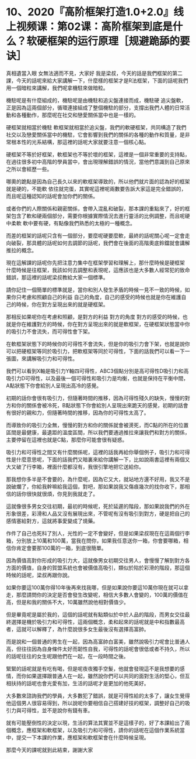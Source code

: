 # 10、2020『高阶框架打造1.0+2.0』线上视频课：第02课：高阶框架到底是什么？软硬框架的运行原理［规避跪舔的要诀］

真相遺當入眼 女無法適而不見，大家好 我是梁叔，今天的話是我們框架的第二課，今天的話呢來給大家講解一下，什麼樣的框架才是R法框架，下面的話呢我們用一個暗粒來講解，我們呢拿機駐來做暗粒。

機駐呢是有什麼組成的，機駐呢是由機駐和追尖盤連接而成，機駐硬 追尖盤軟，正是因為這兩個部分，循環連接組成了整個機駐的部分，支撐出我們人體的日常活動和各種動作，那麼呢在社交和戀愛關係當中也是一樣的。

硬框架就相當於機駐 軟框架就相當於追尖盤，我們的軟硬框架，共同構造了我們社交以及戀愛關係當中的機駐，它會影響到我們的關係的各種的動作和質量，是非常根本性的光系結構，那這裡的話呢大家就要注意一個核心點。

硬框架不等於好框架，軟框架也不等於壞的框架，這裡是一個非常重要的支持點，在過往很多初中高階的學員當中，會出現理解錯誤的情況，當他們意識到自己原來之所以會經歷一些。

哪奧的跪點是因為自己長久以來的軟框架導致的，所以他們就片面的認為好的框架就是硬的，不能軟 依往就完蛋，其實呢這裡呢兩數要告訴大家這是完全錯誤的，而且呢這種認知的話呢會加你們的關係。

或者你們的人際關係和親密關係，會帶入混亂和破裂，那本課的重點來了，好的框架包含了軟和硬兩個部分，需要你根據實際情況去進行靈活的比例調整，而且呢硬中柔軟 軟中要有硬，有點像我們熟悉的太極的一種概念。

而差的框架的話呢只含有一個部分，要麼呢硬要麼軟，最終的話呢關心呢一定會走向破裂，那具體的話呢如何去調節的話呢，我們會在後面的高階奧底鈴鐺就會講解推拉的概念。

現在這解課的話呢你先把注意力集中在框架學習和理解上，那什麼時候是硬框架 什麼時候是往框架，我該如何去調整和表現呢，這應該也是大多數人經常犯的致命錯誤，那這裡的話呢梁叔教給大家一個標準。

請你記住一個簡單的標準就是，當你和別人發生矛盾的時候一見不一致的時候，如果你只考慮和照顧自己的利益 自己的角度，自己的感受的時候也就是你在維護自己的時候，你在對方呈現出來的就是硬框架。

那相反如果呢你在考慮和照顧，是對方的利益 對方的角度 對方的感受的時候，也就是你在維護對方的時候，你在對方呈現出來的就是軟框架，在硬框架狀態當中你的吸引力不會流失，而可得性會下架。

在軟框架狀態下的時候你的可得性不會流失，但是你的吸引力會下架，也就是說你可以把硬框架等同於吸引力，把軟框架等同於可得性，下面的話我們可以看一下一張圖，來講解吸引力和可得性。

我們可以看到X軸是吸引力Y軸四可得性，ABC3個點分別是高可得性D吸引力和高吸引力D可得性，以及最後一個可得性和吸引力是均衡，也就是保持在平衡中間，A點狀態下你會給別人呈現出高冷的感覺。

初期的話你會很有吸引力，但隨著時間的推移，因為可得性殘久的缺失，慢慢的對方和你的關係會被冷死，B點狀態下你會給別人呈現出來跪天的感覺，初期的話會有很好的親和力，但隨著時間的推移，因為你的可得性太高了。

而導致你的吸引力全無，慢慢的對方和你的關係就會被燙死，而C點的所在的位置區間是最健康，最遺距的溫度區間，所以我們要通過推拉來讓我們和對方的關係，主要停留在這裡也就是C點，那麼你可能會很有疑惑。

吸引力和可得性之間又有什麼關係呢，這裡的話我再給你舉個例子，吸引力和可得性是什麼意思呢，下面的話我們又暗裏來給你講解一下，比如說兩書這裡有兩個又大又破了行李箱，裡面什麼都沒有，我很引擎地把它送給你。

那我想你多半是不會要的，為什麼呢，因為它又大，就站地方還不好用，我又不是說破爛了，你給我幹嘛給我這個，對吧，那如果說我又傷痕幾次的找你收下，那相信的話你很快就很煩，你見到我就走了。

這就像很多男女交往初期，最初的時候呢，死於延遲的階段，那如果說我們的外在形象很差，彩滑和人品又沒有展現出來，不管呢有沒有吸引到對方，硬是把自己的感情塞給對方，這就將事愛變成了燒藥。

作件了自己也死科了別人，光性的一定不會變好，但是如果梁叔現在在這兩個行李箱，分別放上10萬和100萬，當我在問你，如果我任意送你一箱，你會要哪箱，相信你肯定會要那100萬的一箱，到底很簡單。

因為價值高對你形成的吸引力大，這就像男女初期交往男人，會慢慢了解到對方各方面的價值，自身的賀盟系統也會被價值高吸引，類似於陷於彩滑的階段，那這個時候的話呢，梁叔再跟你說。

如果你要這100萬你得10年後再來找我哪，但是如果說你要這10萬你現在就可以拿走，那麼請問你的決定是否會發生改變呢，相信大多數人會變的，100萬的價值在高，但是和我的關係不大，10萬雖然說他相對價值少。

但是畢竟呢是屬於我的，這個的話呢就有點類似於中於人品的階段，而男女交往最終選擇是機於吸引力和可得性，這兩個概念，柔和起來的話呢就是中和指數最高者，這就可以解釋了，為什麼說很多女生最後沒有選擇高富帥。

而是說和一個普通的男生在一起，因為高富帥白富美，雖然說吸引力呢會比普通人高，但往往因為自身條件太好而韌性自我，可得性的話呢會很低或者不持久，所以的話呢往往的女生呢跟他們在一起，在一段時間之後。

緊緊的話呢就是有吃有喝，但是呢夜夜獨手空髮，他就會發現這不是我想要的感情，而你如果選擇跟普通人在一起，雖然說你們可以共同的面對生活的堅心，但互相扶持的話呢也會光愛有加，生活的話呢才是更加的他死美好。

大多數來諮詢我們的學員，大多數犯了錯誤，就是可得性給的太多了，讓女生覺得他這個男人很容易得到，所以說呢你要相信自己搭建好技的框架，調整好自己的吸引力與可得性，並不是說你有錢有車。

就有可能壓倒性的決定以現，生活的算法其實並不是這樣子的，好了本課給出了兩個概念，應框架和軟框架，以及吸引力和可得性，請你的話呢在這個作業系統當中，提交一下本課的作業，應框架和軟框架會在什麼時候呈現。

那麼今天的課呢就到此結束，謝謝大家